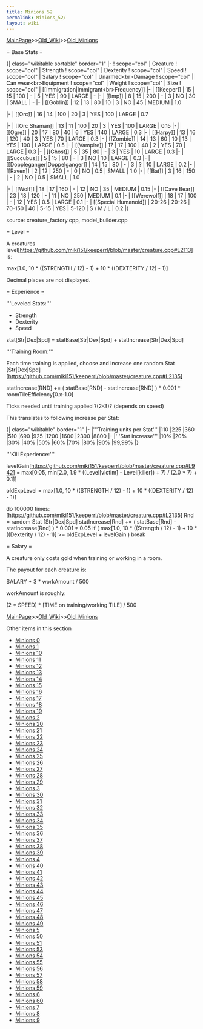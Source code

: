 ```yaml
---
title: Minions 52
permalink: Minions_52/
layout: wiki
---
```


[MainPage](/keeperrl_wiki/ "wikilink")>>[Old_Wiki](/keeperrl_wiki/Old_Wiki "wikilink")>>[Old_Minions](/keeperrl_wiki/Old_Minions "wikilink")

= Base Stats =

{| class=&quot;wikitable sortable&quot; border=&quot;1&quot;
|-
! scope=&quot;col&quot; | Creature
! scope=&quot;col&quot; | Strength
! scope=&quot;col&quot; | Dexterity
! scope=&quot;col&quot; | Speed
! scope=&quot;col&quot; | Salary
! scope=&quot;col&quot; | Unarmed&lt;br&gt;Damage
! scope=&quot;col&quot; | Can wear&lt;br&gt;Equipment
! scope=&quot;col&quot; | Weight
! scope=&quot;col&quot; | Size
! scope=&quot;col&quot; | [[Immigration|Immigrant&lt;br&gt;Frequency]]
|-
| [[Keeper]]
| 15
| 15
| 100
| -
| 5
| YES
| 90
| LARGE
| -
|-
| [[Imp]]
| 8
| 15
| 200
| -
| 3
| NO
| 30
| SMALL
| -
|-
| [[Goblin]]
| 12
| 13
| 80
| 10
| 3
| NO
| 45
| MEDIUM
| 1.0

|-
| [[Orc]]
| 16
| 14
| 100
| 20
| 3
| YES
| 100
| LARGE
| 0.7

|-
| [[Orc Shaman]]
| 13
| 11
| 100
| 20
| 3
| YES
| 100
| LARGE
| 0.15
|-
| [[Ogre]]
| 20
| 17
| 80
| 40
| 6
| YES
| 140
| LARGE
| 0.3
|-
| [[Harpy]]
| 13
| 16
| 120
| 40
| 3
| YES
| 70
| LARGE
| 0.3
|-
| [[Zombie]]
| 14
| 13
| 60
| 10
| 13
| YES
| 100
| LARGE
| 0.5
|-
| [[Vampire]]
| 17
| 17
| 100
| 40
| 2
| YES
| 70
| LARGE
| 0.3
|-
| [[Ghost]]
| 5
| 35
| 80
| -
| 3
| YES
| 10
| LARGE
| 0.3
|-
| [[Succubus]]
| 5
| 15
| 80
| -
| 3
| NO
| 10
| LARGE
| 0.3
|-
| [[Doppleganger|Doppelganger]]
| 14
| 15
| 80
| -
| 3
| ?
| 10
| LARGE
| 0.2
|-
| [[Raven]]
| 2
| 12
| 250
| -
| 0
| NO
| 0.5
| SMALL
| 1.0
|-
| [[Bat]]
| 3
| 16
| 150
| -
| 2
| NO
| 0.5
| SMALL
| 1.0

|-
| [[Wolf]]
| 18
| 17
| 160
| -
| 12
| NO
| 35
| MEDIUM
| 0.15
|-
| [[Cave Bear]]
| 23
| 18
| 120
| -
| 11
| NO
| 250
| MEDIUM
| 0.1
|-
| [[Werewolf]]
| 18
| 17
| 100
| -
| 12
| YES
| 0.5
| LARGE
| 0.1
|-
| [[Special Humanoid]]
| 20-26
| 20-26
| 70-150
| 40
| 5-15
| YES
| 5-120
| S / M / L
| 0.2
|}

source: creature_factory.cpp, model_builder.cpp

= Level =

A creatures level[https://github.com/miki151/keeperrl/blob/master/creature.cpp#L2113] is:

 max[1.0, 10 * ((STRENGTH / 12) - 1) + 10 * ((DEXTERITY / 12) - 1)]

Decimal places are not displayed.

= Experience =

'''Leveled Stats:'''
* Strength
* Dexterity
* Speed

 stat[Str|Dex|Spd] = statBase[Str|Dex|Spd] + statIncrease[Str|Dex|Spd]

 
'''Training Room:'''

Each time training is applied, choose and increase one random Stat [Str|Dex|Spd][https://github.com/miki151/keeperrl/blob/master/creature.cpp#L2135]

 statIncrease[RND] += ( statBase[RND] - statIncrease[RND] ) * 0.001 * roomTileEfficiency[0.x-1.0]

Ticks needed until training applied ?(2-3)? (depends on speed)

This translates to following increase per Stat:

{| class=&quot;wikitable&quot; border=&quot;1&quot;
|-
|'''Training units per Stat'''
|110
|225
|360
|510
|690
|925
|1200
|1600
|2300
|8800
|-
|'''Stat increase'''
|10%
|20%
|30%
|40%
|50%
|60%
|70%
|80%
|90%
|99,99%
|}

'''Kill Experience:'''

 levelGain[https://github.com/miki151/keeperrl/blob/master/creature.cpp#L942] = max[0.05, min[2.0, 1.9 * ((Level[victim] - Level[killer]) + 7) / (2.0 * 7) + 0.1]]

 oldExpLevel = max[1.0, 10 * ((STRENGTH / 12) - 1) + 10 * ((DEXTERITY / 12) - 1)]

 do 100000 times:[https://github.com/miki151/keeperrl/blob/master/creature.cpp#L2135]
    Rnd = random Stat [Str|Dex|Spd]
    statIncrease[Rnd] += ( statBase[Rnd] - statIncrease[Rnd] ) * 0.001 * 0.05
    if ( max[1.0, 10 * ((Strength / 12) - 1) + 10 * ((Dexterity / 12) - 1)] &gt;= oldExpLevel + levelGain )
       break

= Salary =

A creature only costs gold when training or working in a room.

The payout for each creature is:

 SALARY * 3 * workAmount / 500

workAmount is roughly:

 (2 * SPEED) * [TIME on training/working TILE] / 500

[MainPage](/keeperrl_wiki/ "wikilink")>>[Old_Wiki](/keeperrl_wiki/Old_Wiki "wikilink")>>[Old_Minions](/keeperrl_wiki/Old_Minions "wikilink")

Other items in this section
-    [Minions 0](/keeperrl_wiki/Minions_0 "wikilink")
-    [Minions 1](/keeperrl_wiki/Minions_1 "wikilink")
-    [Minions 10](/keeperrl_wiki/Minions_10 "wikilink")
-    [Minions 11](/keeperrl_wiki/Minions_11 "wikilink")
-    [Minions 12](/keeperrl_wiki/Minions_12 "wikilink")
-    [Minions 13](/keeperrl_wiki/Minions_13 "wikilink")
-    [Minions 14](/keeperrl_wiki/Minions_14 "wikilink")
-    [Minions 15](/keeperrl_wiki/Minions_15 "wikilink")
-    [Minions 16](/keeperrl_wiki/Minions_16 "wikilink")
-    [Minions 17](/keeperrl_wiki/Minions_17 "wikilink")
-    [Minions 18](/keeperrl_wiki/Minions_18 "wikilink")
-    [Minions 19](/keeperrl_wiki/Minions_19 "wikilink")
-    [Minions 2](/keeperrl_wiki/Minions_2 "wikilink")
-    [Minions 20](/keeperrl_wiki/Minions_20 "wikilink")
-    [Minions 21](/keeperrl_wiki/Minions_21 "wikilink")
-    [Minions 22](/keeperrl_wiki/Minions_22 "wikilink")
-    [Minions 23](/keeperrl_wiki/Minions_23 "wikilink")
-    [Minions 24](/keeperrl_wiki/Minions_24 "wikilink")
-    [Minions 25](/keeperrl_wiki/Minions_25 "wikilink")
-    [Minions 26](/keeperrl_wiki/Minions_26 "wikilink")
-    [Minions 27](/keeperrl_wiki/Minions_27 "wikilink")
-    [Minions 28](/keeperrl_wiki/Minions_28 "wikilink")
-    [Minions 29](/keeperrl_wiki/Minions_29 "wikilink")
-    [Minions 3](/keeperrl_wiki/Minions_3 "wikilink")
-    [Minions 30](/keeperrl_wiki/Minions_30 "wikilink")
-    [Minions 31](/keeperrl_wiki/Minions_31 "wikilink")
-    [Minions 32](/keeperrl_wiki/Minions_32 "wikilink")
-    [Minions 33](/keeperrl_wiki/Minions_33 "wikilink")
-    [Minions 34](/keeperrl_wiki/Minions_34 "wikilink")
-    [Minions 35](/keeperrl_wiki/Minions_35 "wikilink")
-    [Minions 36](/keeperrl_wiki/Minions_36 "wikilink")
-    [Minions 37](/keeperrl_wiki/Minions_37 "wikilink")
-    [Minions 38](/keeperrl_wiki/Minions_38 "wikilink")
-    [Minions 39](/keeperrl_wiki/Minions_39 "wikilink")
-    [Minions 4](/keeperrl_wiki/Minions_4 "wikilink")
-    [Minions 40](/keeperrl_wiki/Minions_40 "wikilink")
-    [Minions 41](/keeperrl_wiki/Minions_41 "wikilink")
-    [Minions 42](/keeperrl_wiki/Minions_42 "wikilink")
-    [Minions 43](/keeperrl_wiki/Minions_43 "wikilink")
-    [Minions 44](/keeperrl_wiki/Minions_44 "wikilink")
-    [Minions 45](/keeperrl_wiki/Minions_45 "wikilink")
-    [Minions 46](/keeperrl_wiki/Minions_46 "wikilink")
-    [Minions 47](/keeperrl_wiki/Minions_47 "wikilink")
-    [Minions 48](/keeperrl_wiki/Minions_48 "wikilink")
-    [Minions 49](/keeperrl_wiki/Minions_49 "wikilink")
-    [Minions 5](/keeperrl_wiki/Minions_5 "wikilink")
-    [Minions 50](/keeperrl_wiki/Minions_50 "wikilink")
-    [Minions 51](/keeperrl_wiki/Minions_51 "wikilink")
-    [Minions 53](/keeperrl_wiki/Minions_53 "wikilink")
-    [Minions 54](/keeperrl_wiki/Minions_54 "wikilink")
-    [Minions 55](/keeperrl_wiki/Minions_55 "wikilink")
-    [Minions 56](/keeperrl_wiki/Minions_56 "wikilink")
-    [Minions 57](/keeperrl_wiki/Minions_57 "wikilink")
-    [Minions 58](/keeperrl_wiki/Minions_58 "wikilink")
-    [Minions 59](/keeperrl_wiki/Minions_59 "wikilink")
-    [Minions 6](/keeperrl_wiki/Minions_6 "wikilink")
-    [Minions 60](/keeperrl_wiki/Minions_60 "wikilink")
-    [Minions 7](/keeperrl_wiki/Minions_7 "wikilink")
-    [Minions 8](/keeperrl_wiki/Minions_8 "wikilink")
-    [Minions 9](/keeperrl_wiki/Minions_9 "wikilink")

